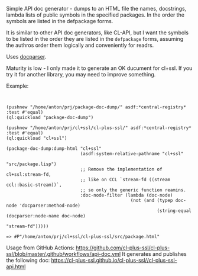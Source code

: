 Simple API doc generator - dumps to an HTML file
the names, docstrings, lambda lists of public
symbols in the specified packages.
In the order the symbols are listed in the defpackage forms.

It is similar to other API doc generators, like CL-API,
but I want the symbols to be listed in the order they 
are listed in the `defpackage` forms, assuming the authros
order them logically and conveniently for readrs.

Uses [docparser](https://github.com/eudoxia0/docparser).

Maturity is low - I only made it to generate an OK ducument
for cl+ssl. If you try it for another library, you may need
to improve something.


Example:


```common-lisp


(pushnew "/home/anton/prj/package-doc-dump/" asdf:*central-registry* :test #'equal)
(ql:quickload "package-doc-dump")

(pushnew "/home/anton/prj/cl+ssl/cl-plus-ssl/" asdf:*central-registry* :test #'equal)
(ql:quickload "cl+ssl")

(package-doc-dump:dump-html "cl+ssl"
                            (asdf:system-relative-pathname "cl+ssl"
                                                           "src/package.lisp")
                            ;; Remove the implementation of cl+ssl:stream-fd,
                            ;; like on CCL `stream-fd ((stream ccl::basic-stream))`,
                            ;; so only the generic function reamins.
                            :doc-node-filter (lambda (doc-node)
                                               (not (and (typep doc-node 'docparser:method-node)
                                                         (string-equal (docparser:node-name doc-node)
                                                                       "stream-fd")))))

=> #P"/home/anton/prj/cl+ssl/cl-plus-ssl/src/package.html"

```

Usage from GitHub Actions:
https://github.com/cl-plus-ssl/cl-plus-ssl/blob/master/.github/workflows/api-doc.yml
It generates and publishes the following doc: https://cl-plus-ssl.github.io/cl-plus-ssl//cl-plus-ssl-api.html
